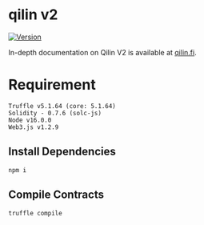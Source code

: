 # qilin v2

[![Version](https://img.shields.io/badge/qilin--v2-1.0.0-green)](https://www.npmjs.com/package/qilin-v2)

In-depth documentation on Qilin V2 is available at [qilin.fi](https://docs.qilin.fi/).

# Requirement

```
Truffle v5.1.64 (core: 5.1.64)
Solidity - 0.7.6 (solc-js)
Node v16.0.0
Web3.js v1.2.9
```

## Install Dependencies

`npm i`

## Compile Contracts

`truffle compile`